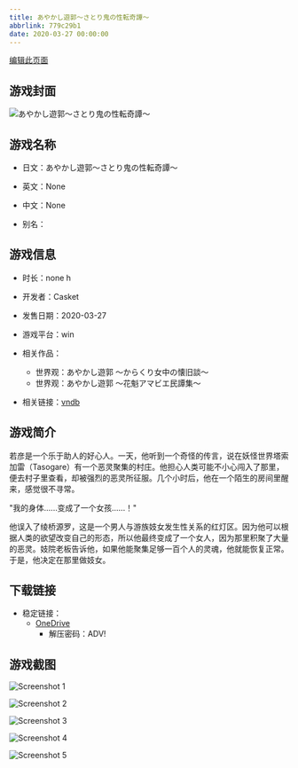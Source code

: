 ```yaml
---
title: あやかし遊郭～さとり鬼の性転奇譚～
abbrlink: 779c29b1
date: 2020-03-27 00:00:00
---
```

[编辑此页面](https://github.com/ACG-3/ADV3-source/blob/main/source/_posts/games/%E3%81%82%E3%82%84%E3%81%8B%E3%81%97%E9%81%8A%E9%83%AD%EF%BD%9E%E3%81%95%E3%81%A8%E3%82%8A%E9%AC%BC%E3%81%AE%E6%80%A7%E8%BB%A2%E5%A5%87%E8%AD%9A%EF%BD%9E.md)

## 游戏封面

![あやかし遊郭～さとり鬼の性転奇譚～](https://pan.timero.xyz/onedrive/img_lib_001/%E3%81%82%E3%82%84%E3%81%8B%E3%81%97%E9%81%8A%E9%83%AD%EF%BD%9E%E3%81%95%E3%81%A8%E3%82%8A%E9%AC%BC%E3%81%AE%E6%80%A7%E8%BB%A2%E5%A5%87%E8%AD%9A%EF%BD%9E_cover.avif)


## 游戏名称

- 日文：あやかし遊郭～さとり鬼の性転奇譚～
- 英文：None
- 中文：None

- 别名：


## 游戏信息

- 时长：none h
- 开发者：Casket
- 发售日期：2020-03-27
- 游戏平台：win
- 相关作品：
   - 世界观：あやかし遊郭 ～からくり女中の懐旧談～
   - 世界观：あやかし遊郭 ～花魁アマビエ民譚集～

- 相关链接：[vndb](https://vndb.org/v27841)


## 游戏简介

若彦是一个乐于助人的好心人。一天，他听到一个奇怪的传言，说在妖怪世界塔索加雷（Tasogare）有一个恶灵聚集的村庄。他担心人类可能不小心闯入了那里，便去村子里查看，却被强烈的恶灵所征服。几个小时后，他在一个陌生的房间里醒来，感觉很不寻常。

"我的身体......变成了一个女孩......！"

他误入了绫桥源罗，这是一个男人与游族妓女发生性关系的红灯区。因为他可以根据人类的欲望改变自己的形态，所以他最终变成了一个女人，因为那里积聚了大量的恶灵。妓院老板告诉他，如果他能聚集足够一百个人的灵魂，他就能恢复正常。于是，他决定在那里做妓女。




## 下载链接

- 稳定链接：
    - [OneDrive](https://pan.timero.xyz/onedrive/adv_lib_001/%E3%81%82%E3%82%84%E3%81%8B%E3%81%97%E9%81%8A%E9%83%AD%EF%BD%9E%E3%81%95%E3%81%A8%E3%82%8A%E9%AC%BC%E3%81%AE%E6%80%A7%E8%BB%A2%E5%A5%87%E8%AD%9A%EF%BD%9E)
        - 解压密码：ADV!



## 游戏截图


![Screenshot 1](https://pan.timero.xyz/onedrive/img_lib_001/%E3%81%82%E3%82%84%E3%81%8B%E3%81%97%E9%81%8A%E9%83%AD%EF%BD%9E%E3%81%95%E3%81%A8%E3%82%8A%E9%AC%BC%E3%81%AE%E6%80%A7%E8%BB%A2%E5%A5%87%E8%AD%9A%EF%BD%9E_Screenshot_1.avif)

![Screenshot 2](https://pan.timero.xyz/onedrive/img_lib_001/%E3%81%82%E3%82%84%E3%81%8B%E3%81%97%E9%81%8A%E9%83%AD%EF%BD%9E%E3%81%95%E3%81%A8%E3%82%8A%E9%AC%BC%E3%81%AE%E6%80%A7%E8%BB%A2%E5%A5%87%E8%AD%9A%EF%BD%9E_Screenshot_2.avif)

![Screenshot 3](https://pan.timero.xyz/onedrive/img_lib_001/%E3%81%82%E3%82%84%E3%81%8B%E3%81%97%E9%81%8A%E9%83%AD%EF%BD%9E%E3%81%95%E3%81%A8%E3%82%8A%E9%AC%BC%E3%81%AE%E6%80%A7%E8%BB%A2%E5%A5%87%E8%AD%9A%EF%BD%9E_Screenshot_3.avif)

![Screenshot 4](https://pan.timero.xyz/onedrive/img_lib_001/%E3%81%82%E3%82%84%E3%81%8B%E3%81%97%E9%81%8A%E9%83%AD%EF%BD%9E%E3%81%95%E3%81%A8%E3%82%8A%E9%AC%BC%E3%81%AE%E6%80%A7%E8%BB%A2%E5%A5%87%E8%AD%9A%EF%BD%9E_Screenshot_4.avif)

![Screenshot 5](https://pan.timero.xyz/onedrive/img_lib_001/%E3%81%82%E3%82%84%E3%81%8B%E3%81%97%E9%81%8A%E9%83%AD%EF%BD%9E%E3%81%95%E3%81%A8%E3%82%8A%E9%AC%BC%E3%81%AE%E6%80%A7%E8%BB%A2%E5%A5%87%E8%AD%9A%EF%BD%9E_Screenshot_5.avif)

